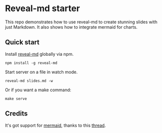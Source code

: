 # Reveal-md starter

This repo demonstrates how to use reveal-md to create stunning slides with just Markdown.
It also shows how to integrate mermaid for charts.

## Quick start

Install [reveal-md](https://github.com/webpro/reveal-md) globally via npm.

```
npm install -g reveal-md
```

Start server on a file in watch mode.

```
reveal-md slides.md -w
```

Or if you want a make command:

```
make serve
```

## Credits

It's got support for [mermaid](https://mermaid-js.github.io/mermaid/#/), thanks to this 
[thread](https://github.com/webpro/reveal-md/issues/197#issuecomment-692179622).